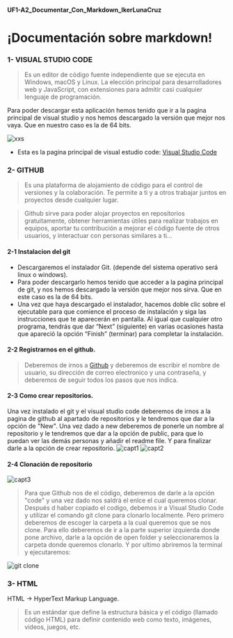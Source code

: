 #### UF1-A2_Documentar_Con_Markdown_IkerLunaCruz
# ¡Documentación sobre markdown!

### 1- VISUAL STUDIO CODE

>Es un editor de código fuente independiente que se ejecuta en Windows, macOS y Linux. La elección principal para desarrolladores web y JavaScript, con extensiones para admitir casi cualquier lenguaje de programación.

Para poder descargar esta aplicación hemos tenido que ir a la pagina principal de visual studio y nos hemos descargado la versión que mejor nos vaya. Que en nuestro caso es la de 64 bits.

![xxs](https://www.thewindowsclub.com/wp-content/uploads/2019/07/Visual-Studio-Code-Insider.png)


- Esta es la pagina principal de visual estudio code:   [Visual Studio Code](https://code.visualstudio.com/ "Visual Studio Code")

### 2- GITHUB

>Es una plataforma de alojamiento de código para el control de versiones y la colaboración. Te permite a ti y a otros trabajar juntos en proyectos desde cualquier lugar.

>Github sirve para poder alojar proyectos en repositorios gratuitamente, obtener herramientas útiles para realizar trabajos en equipos, aportar tu contribución a mejorar el código fuente de otros usuarios, y interactuar con personas similares a ti...

#### 2-1 Instalacion del git

- Descargaremos el instalador Git. (depende del sistema operativo será linux o windows).
- Para poder descargarlo hemos tenido que acceder a la pagina principal de git, y nos hemos descargado la versión que mejor nos sirva. Que en este caso es la de 64 bits.
- Una vez que haya descargado el instalador, hacemos doble clic sobre el ejecutable para que comience el proceso de instalación y siga las instrucciones que te aparecerán en pantalla. Al igual que cualquier otro programa, tendrás que dar “Next” (siguiente) en varias ocasiones hasta que apareció la opción “Finish” (terminar) para completar la instalación.

#### 2-2 Registrarnos en el github.

>Deberemos de irnos a [Github](https://github.com/) y deberemos de escribir el nombre de usuario, su dirección de correo electronico y una contraseña, y deberemos de seguir todos los pasos que nos indica.

#### 2-3 Como crear repositorios.

Una vez instalado el git y el visual studio code deberemos de irnos a la pagina de github al apartado de repositorios y le tendremos que dar a la opción de "New". Una vez dado a new deberemos de ponerle un nombre al repositorio y le tendremos que dar a la opción de public, para que lo puedan ver las demás personas y añadir el readme file. Y para finalizar darle a la opción de crear repositorio.
![capt1](https://user-images.githubusercontent.com/90915761/194951424-bc54cfcb-d8b0-417e-9a4d-bc3d545c11ff.png)
![capt2](https://user-images.githubusercontent.com/90915761/194952406-7df94f9b-4c4f-41e8-9077-9efcf5eeb421.png)

#### 2-4 Clonación de repositorio 


![capt3](https://user-images.githubusercontent.com/90915761/194954895-63549384-def9-463c-a575-bcca4bac23b0.png)

>Para que Github nos de el código, deberemos de darle a la opción "code" y una vez dado nos saldrá el enlce el cual queremos clonar.
Después d haber copiado el codigo, debemos ir a Visual Studio Code y utilizar el comando git clone para clonarlo localmente. Pero primero deberemos de escoger la carpeta a la cual queremos que se nos clone. Para ello deberemos de ir a la parte superior izquierda donde pone archivo, darle a la opción de open folder y seleccionaremos la carpeta donde queremos clonarlo. Y por ultimo abriremos la terminal y ejecutaremos:

![git clone](https://user-images.githubusercontent.com/90915761/196207598-cdbdcab0-4526-4acb-b48e-6b2661a09862.png)



### 3- HTML

HTML -> HyperText Markup Language.
>Es un estándar que define la estructura básica y el código (llamado código HTML) para definir contenido web como texto, imágenes, videos, juegos, etc.
